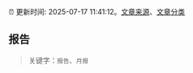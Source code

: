 :alarm_clock: 更新时间: 2025-07-17 11:41:12。[文章来源](/README.md)、[文章分类](/TAGS.md)

## 报告


> 关键字：`报告`、`月报`



